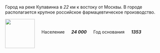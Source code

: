 <!--2021-10-25 00:17:11-->
Город на реке Купавинка в *22* км к востоку от Москвы.
В городе располагается крупное российское фармацевтическое производство.

<img src="/posts/Места Подмосковья/Staraya_Kupavna.gif" align="middle" width="96px"> &emsp; 
Население &emsp; ***24 000*** &emsp;
Год основания &emsp; ***1353***